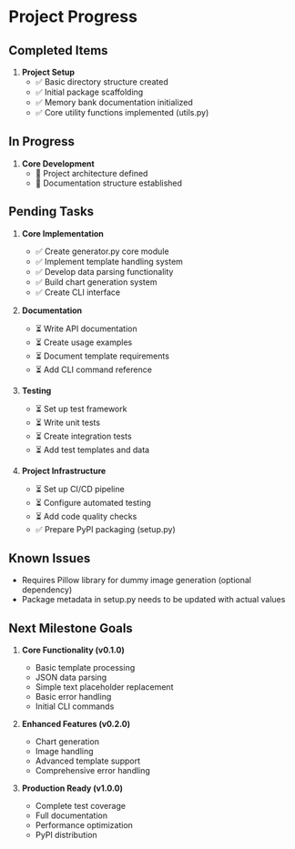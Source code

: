 # Project Progress

## Completed Items
1. **Project Setup**
   - ✅ Basic directory structure created
   - ✅ Initial package scaffolding
   - ✅ Memory bank documentation initialized
   - ✅ Core utility functions implemented (utils.py)

## In Progress
1. **Core Development**
   - 🔄 Project architecture defined
   - 🔄 Documentation structure established

## Pending Tasks
1. **Core Implementation**
   - ✅ Create generator.py core module
   - ✅ Implement template handling system
   - ✅ Develop data parsing functionality
   - ✅ Build chart generation system
   - ✅ Create CLI interface

2. **Documentation**
   - ⏳ Write API documentation
   - ⏳ Create usage examples
   - ⏳ Document template requirements
   - ⏳ Add CLI command reference

3. **Testing**
   - ⏳ Set up test framework
   - ⏳ Write unit tests
   - ⏳ Create integration tests
   - ⏳ Add test templates and data

4. **Project Infrastructure**
   - ⏳ Set up CI/CD pipeline
   - ⏳ Configure automated testing
   - ⏳ Add code quality checks
   - ✅ Prepare PyPI packaging (setup.py)

## Known Issues
- Requires Pillow library for dummy image generation (optional dependency)
- Package metadata in setup.py needs to be updated with actual values

## Next Milestone Goals
1. **Core Functionality (v0.1.0)**
   - Basic template processing
   - JSON data parsing
   - Simple text placeholder replacement
   - Basic error handling
   - Initial CLI commands

2. **Enhanced Features (v0.2.0)**
   - Chart generation
   - Image handling
   - Advanced template support
   - Comprehensive error handling

3. **Production Ready (v1.0.0)**
   - Complete test coverage
   - Full documentation
   - Performance optimization
   - PyPI distribution
